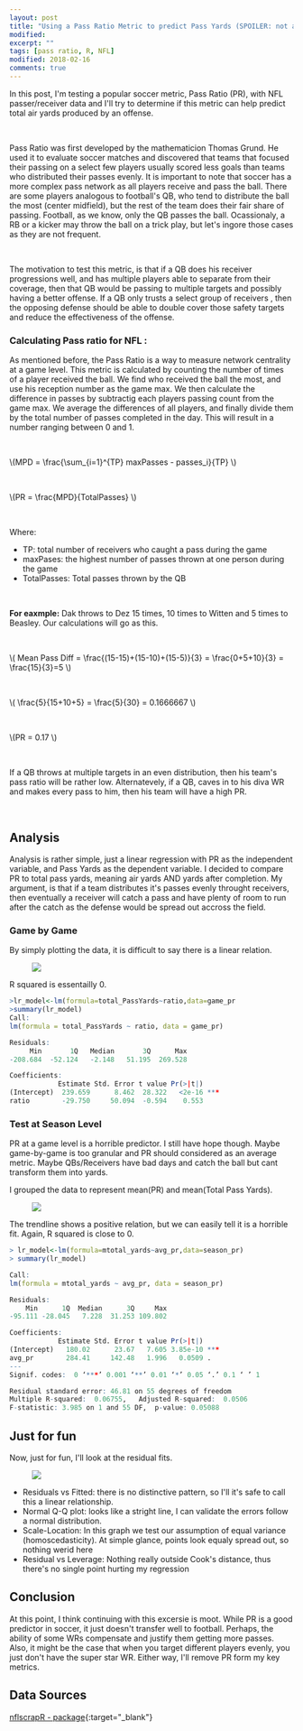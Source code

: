 ```yaml
---
layout: post
title: "Using a Pass Ratio Metric to predict Pass Yards (SPOILER: not a good metric)"
modified:
excerpt: ""
tags: [pass ratio, R, NFL]
modified: 2018-02-16
comments: true
---
```



In this post, I'm testing a popular soccer metric, Pass Ratio (PR), with NFL passer/receiver data and I'll try to determine if this metric can help predict total air yards produced by an offense.  

<br>

Pass Ratio was first developed by the mathematicion Thomas Grund. He used it to evaluate soccer matches and discovered that teams that focused their passing on a select few players usually scored less goals than teams who distributed their passes evenly. It is important to note that soccer has a more complex pass network as all players receive and pass the ball. There are some players analogous to football's QB, who tend to distribute the ball the most (center midfield), but the rest of the team does their fair share of passing. Football, as we know, only the QB passes the ball. Ocassionaly, a RB or a kicker may throw the ball on a trick play, but let's ingore those cases as they are not frequent.

<br>

The motivation to test this metric, is that if a QB does his receiver progressions well, and has multiple players able to separate from their coverage, then that QB would be passing to multiple targets and possibly having a better offense. If a QB only trusts a select group of receivers , then the opposing defense should be able to double cover those safety targets and reduce the effectiveness of the offense.

### Calculating Pass ratio for NFL :

As mentioned before, the Pass Ratio is a way to measure network centrality at a game level. This metric is calculated by counting the number of times of a player received the ball. We find who received the ball the most, and use his reception number as the game max. We then calculate the difference in passes by subtractig each players passing count from the game max. We average the differences of all players, and finally divide them by the total number of passes completed in the day.  This will result in a number ranging between 0 and 1.

<p><br></p>

\\(MPD = \frac{\sum_{i=1}^{TP} maxPasses - passes_i}{TP} \\)

<br>

\\(PR = \frac{MPD}{TotalPasses} \\)

<p><br></p>

Where:
* TP: total number of receivers who caught a pass during the game
* maxPases: the highest number of passes thrown at one person during the game 
* TotalPasses: Total passes thrown by the QB
<p><br></p>

**For eaxmple:** Dak throws to Dez 15 times, 10 times to Witten and 5 times to Beasley. Our calculations will go as this.
<p><br></p>

\\( Mean Pass Diff = \frac{(15-15)+(15-10)+(15-5)}{3} = \frac{0+5+10}{3} = \frac{15}{3}=5  \\)
<p><br></p>

\\( \frac{5}{15+10+5} = \frac{5}{30} = 0.1666667 \\)
<p><br></p>

\\(PR = 0.17 \\)
<p><br></p>

If a QB throws at multiple targets in an even distribution, then his team's pass ratio will be rather low. Alternatevely, if a QB, caves in to his diva WR and makes every pass to him, then his team will have a high PR.

<br>

## Analysis

Analysis is rather simple, just a linear regression with PR as the independent variable, and Pass Yards as the dependent variable. I decided to compare PR to total pass yards, meaning air yards AND yards after completion. My argument, is that if a team distributes it's passes evenly throught receivers, then eventually a receiver will catch a pass and have plenty of room to run after the catch as the defense would be spread out accross the field.

### Game by Game 

By simply plotting the data, it is difficult to say there is a linear relation.

<figure>
     <img src="/images/nfl_passratio/game_lvl_pr.jpeg">
    <figcaption></figcaption>
</figure>

R squared is essentailly 0.

```R
>lr_model<-lm(formula=total_PassYards~ratio,data=game_pr
>summary(lr_model)
Call:
lm(formula = total_PassYards ~ ratio, data = game_pr)

Residuals:
     Min       1Q   Median       3Q      Max 
-208.684  -52.124   -2.148   51.195  269.528 

Coefficients:
            Estimate Std. Error t value Pr(>|t|)    
(Intercept)  239.659      8.462  28.322   <2e-16 ***
ratio        -29.750     50.094  -0.594    0.553   

```


### Test at Season Level

PR at a game level is a horrible predictor. I still have hope though. Maybe game-by-game is too granular and PR should considered as an average metric. Maybe QBs/Receivers have bad days and catch the ball but cant transform them into yards.

I grouped the data to represent mean(PR) and mean(Total Pass Yards).

<figure>
     <img src="/images/nfl_passratio/season_lvl_pr.jpeg">
    <figcaption></figcaption>
</figure>

The trendline shows a positive relation, but we can easily tell it is a horrible fit.  Again, R squared is close to 0.

```R
> lr_model<-lm(formula=mtotal_yards~avg_pr,data=season_pr)
> summary(lr_model)

Call:
lm(formula = mtotal_yards ~ avg_pr, data = season_pr)

Residuals:
    Min      1Q  Median      3Q     Max 
-95.111 -28.045   7.228  31.253 109.802 

Coefficients:
            Estimate Std. Error t value Pr(>|t|)    
(Intercept)   180.02      23.67   7.605 3.85e-10 ***
avg_pr        284.41     142.48   1.996   0.0509 .  
---
Signif. codes:  0 ‘***’ 0.001 ‘**’ 0.01 ‘*’ 0.05 ‘.’ 0.1 ‘ ’ 1

Residual standard error: 46.81 on 55 degrees of freedom
Multiple R-squared:  0.06755,	Adjusted R-squared:  0.0506 
F-statistic: 3.985 on 1 and 55 DF,  p-value: 0.05088
```

## Just for fun

Now, just for fun, I'll look at the residual fits.
<figure>
     <img src="/images/nfl_passratio/season_fit.jpeg">
    <figcaption></figcaption>
</figure>

* Residuals vs Fitted: there is no distinctive pattern, so I'll it's safe to call this a linear relationship.
* Normal Q-Q plot: looks like a stright line, I can validate the errors follow a normal distribution.
* Scale-Location: In this graph we test our assumption of equal variance (homoscedasticity). At simple glance, points look equaly spread out, so nothing werid here
* Residual vs Leverage: Nothing really outside Cook's distance, thus there's no single point hurting my regression


## Conclusion
At this point, I think continuing with this excersie is moot. While PR is a good predictor in soccer, it just doesn't transfer well to football. Perhaps, the ability of some WRs compensate and justify them getting more passes. Also, it might be the case that when you target different players evenly, you just don't have the super star WR. Either way, I'll remove PR form my key metrics.


## Data Sources
[nflscrapR - package](https://github.com/maksimhorowitz/nflscrapR){:target="_blank"}
